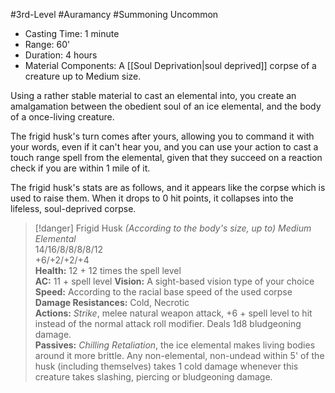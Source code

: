 #3rd-Level #Auramancy  #Summoning
Uncommon
 
- Casting Time: 1 minute
- Range: 60'
- Duration: 4 hours
- Material Components: A [[Soul Deprivation|soul deprived]] corpse of a creature up to Medium size.  

Using a rather stable material to cast an elemental into, you create an amalgamation between the obedient soul of an ice elemental, and the body of a once-living creature.
 
The frigid husk's turn comes after yours, allowing you to command it with your words, even if it can't hear you, and you can use your action to cast a touch range spell from the elemental, given that they succeed on a reaction check if you are within 1 mile of it.
 
The frigid husk's stats are as follows, and it appears like the corpse which is used to raise them. When it drops to 0 hit points, it collapses into the lifeless, soul-deprived corpse.

>[!danger] Frigid Husk
_(According to the body's size, up to) Medium Elemental_  
14/16/8/8/8/8/12  
+6/+2/+2/+4  
**Health:** 12 + 12 times the spell level  
**AC:** 11 + spell level
**Vision:** A sight-based vision type of your choice
**Speed:** According to the racial base speed of the used corpse  
**Damage Resistances:** Cold, Necrotic  
**Actions:** _Strike_, melee natural weapon attack, +6 + spell level to hit instead of the normal attack roll modifier. Deals 1d8 bludgeoning damage.  
**Passives:** _Chilling Retaliation_, the ice elemental makes living bodies around it more brittle. Any non-elemental, non-undead within 5' of the husk (including themselves) takes 1 cold damage whenever this creature takes slashing, piercing or bludgeoning damage.